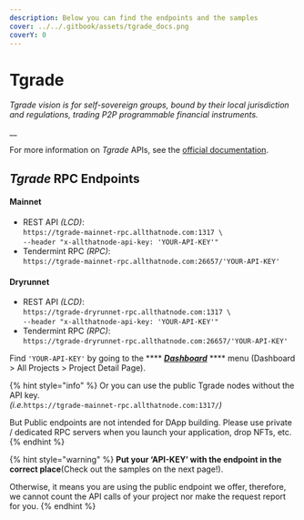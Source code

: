 ```yaml
---
description: Below you can find the endpoints and the samples
cover: ../../.gitbook/assets/tgrade_docs.png
coverY: 0
---
```


# Tgrade

_Tgrade vision is for self-sovereign groups, bound by their local jurisdiction and regulations, trading P2P programmable financial instruments._

__

For more information on _Tgrade_ APIs, see the [official documentation](https://github.com/confio/tgrade).

## _Tgrade_ RPC Endpoints

#### Mainnet

* REST API _(LCD)_: \
  `https://tgrade-mainnet-rpc.allthatnode.com:1317 \`\
  `--header "x-allthatnode-api-key: 'YOUR-API-KEY'"`
* Tendermint RPC _(RPC)_: \
  `https://tgrade-mainnet-rpc.allthatnode.com:26657/'YOUR-API-KEY'`

#### Dryrunnet

* REST API _(LCD)_:\
  `https://tgrade-dryrunnet-rpc.allthatnode.com:1317 \`\
  `--header "x-allthatnode-api-key: 'YOUR-API-KEY'"`
* Tendermint RPC _(RPC)_: \
  `https://tgrade-dryrunnet-rpc.allthatnode.com:26657/'YOUR-API-KEY'`



Find `'YOUR-API-KEY'` by going to the **** [_**Dashboard**_](https://www.allthatnode.com/dashboard.dsrv) **** menu (Dashboard > All Projects > Project Detail Page).

{% hint style="info" %}
Or you can use the public Tgrade nodes without the API key. \
_(i.e._`https://tgrade-mainnet-rpc.allthatnode.com:1317/`_)_

But Public endpoints are not intended for DApp building. Please use private / dedicated RPC servers when you launch your application, drop NFTs, etc.
{% endhint %}

{% hint style="warning" %}
**Put your ‘API-KEY’ with the endpoint in the correct place**(Check out the samples on the next page!).&#x20;

Otherwise, it means you are using the public endpoint we offer, therefore, we cannot count the API calls of your project nor make the request report for you.
{% endhint %}

